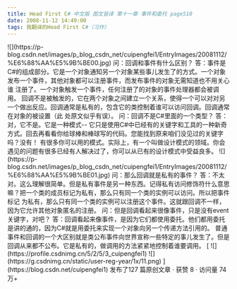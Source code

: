 ```yaml
---
title: Head First C# 中文版 图文皆译 第十一章 事件和委托 page510
date: 2008-11-12 14:49:00
tags: 我翻译的Head First C#（习作）
---
```

<?xml:namespace prefix = o ns = "urn:schemas-microsoft-com:office:office" />

![](https://p-blog.csdn.net/images/p_blog_csdn_net/cuipengfei1/EntryImages/20081112/%E6%88%AA%E5%9B%BE00.jpg)

问：回调和事件有什么区别？

答：事件是C#的组成部分。它是一个对象通知另一个对象某些事儿发生了的方式。一个对象发布一个事件，其他对象都可以注册事件，而发布事件的对象无需知道也不用关心谁
注册了。一个对象触发一个事件，任何注册了的对象的事件处理器都会被调用。

回调不是被触发的，它在两个对象之间建立一个关系，使得一个可以对对另一个做出反应。回调通常是私有的，包含它的类控制着谁可以访问回调。回调通常在对象的被设置（此
处原文似乎有误）。

问：回调不是C#里面的一个类型？

答：对，它不是。它是一种模式--
它只是使用C#中已经有的关键字和工具的一种新奇方式。回去再看看你给球棒和棒球写的代码。您能找到原来咱们没见过的关键字吗？没有！

有很多你可以用的模式。实际上，有一个叫做设计模式的领域。你会遇见的问题有很多已经有人解决过了，你可以从已有的设计模式中受益良多。

![](https://p-blog.csdn.net/images/p_blog_csdn_net/cuipengfei1/EntryImages/20081112/%E6%88%AA%E5%9B%BE01.jpg)

问：那么回调就是私有的事件？

答：不太对。这么理解很简单。但是私有事件是另一种东西。记得私有访问修饰符什么意思嘛？把一个类的成员标记为私有，那么只有同一个类的实例可以访问。所以把事件标记
为私有，那么只有同一个类的实例可以注册这个事件。这就跟回调不一样，因为它允许其他对象匿名的注册。

问：但是回调看起来很像事件，只是没有event关键字，对吧？

答：回调看起来像事件，是因为它们都使用委托。他们都用委托是讲的通的，因为C#就是用委托来实现一个对象向另一个传递方法引用的。

普通事件和回调的一个大区别就是类公布事件向世界宣称一些特定的事儿发生了。但是回调从来都不公布。它是私有的，做调用的方法紧紧地控制着谁要调用。



[ ![](https://profile.csdnimg.cn/5/2/5/3_cuipengfei1)
![](https://g.csdnimg.cn/static/user-reg-year/1x/11.png)
](https://blog.csdn.net/cuipengfei1)



发布了127 篇原创文章  ·  获赞 8  ·  访问量 74万+

